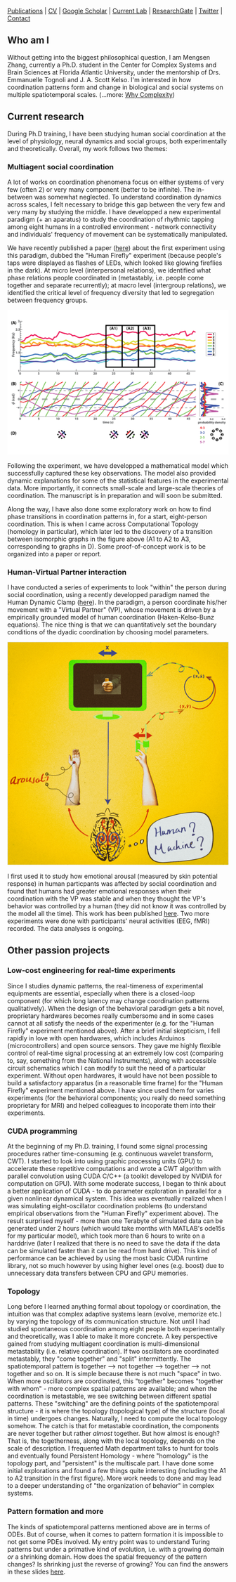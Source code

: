 [Publications](/pubs.md) | [CV](/docs/cv_Mengsen_20180414.pdf) | [Google Scholar](https://scholar.google.com/citations?user=YfVxfjMAAAAJ&hl=en) | [Current Lab](http://www.ccs.fau.edu/hbbl3/) | [ResearchGate](https://www.researchgate.net/profile/Mengsen_Zhang) | [Twitter](https://twitter.com/Mengsen) | [Contact](contact.md)

## Who am I
Without getting into the biggest philosophical question, I am Mengsen Zhang, currently a Ph.D. student in the Center for Complex Systems and Brain Sciences at Florida Atlantic University, under the mentorship of Drs. Emmanuelle Tognoli and J. A. Scott Kelso. I'm interested in how coordination patterns form and change in biological and social systems on multiple spatiotemporal scales. (...more: [Why Complexity](/complexity.md))

## Current research
During Ph.D training, I have been studying human social coordination at the level of physiology, neural dynamics and social groups, both experimentally and theoretically. Overall, my work follows two themes:

### Multiagent social coordination
A lot of works on coordination phenomena focus on either systems of very few (often 2) or very many component (better to be infinite). The in-between was somewhat neglected. To understand coordination dynamics across scales, I felt necessary to bridge this gap between the very few and very many by studying the middle. I have developped a new experimental paradigm (+ an aparatus) to study the coordination of rhythmic tapping among eight humans in a controlled environment - network connectivity and individuals' frequency of movement can be systematically manipulated. 

We have recently published a paper ([here](https://doi.org/10.1371/journal.pone.0193843)) about the first experiment using this paradigm, dubbed the "Human Firefly" experiment (because people's taps were displayed as flashes of LEDs, which looked like glowing fireflies in the dark). At micro level (interpersonal relations), we identified what phase relations people coordinated in (metastably, i.e. people come together and separate recurrently); at macro level (intergroup relations), we identified the critical level of frequency diversity that led to segregation between frequency groups. 

![Phase transition in pairing](/pics/transitionof8.png)

Following the experiment, we have developped a mathematical model which successfully captured these key observations. The model also provided dynamic explanations for some of the statistical features in the experimental data. More importantly, it connects small-scale and large-scale theories of coordination. The manuscript is in preparation and will soon be submitted. 

Along the way, I have also done some exploratory work on how to find phase transitions in coordination patterns in, for a start, eight-person coordination. This is when I came across Computational Topology (homology in particular), which later led to the discovery of a transition between isomorphic graphs in the figure above (A1 to A2 to A3, corresponding to graphs in D). Some proof-of-concept work is to be organized into a paper or report.   

### Human-Virtual Partner interaction

I have conducted a series of experiments to look "within" the person during social coordination, using a recently developped paradigm named the Human Dynamic Clamp ([here](https://doi.org/10.1073/pnas.1407486111)). In the paradigm, a person coordinate his/her movement with a "Virtual Partner" (VP), whose movement is driven by a empirically grounded model of human coordination (Haken-Kelso-Bunz equations). The nice thing is that we can quantitatively set the boundary conditions of the dyadic coordination by choosing model parameters. 

![VPI Emotion](/pics/VPI_SPR_gd.jpg)

I first used it to study how emotional arousal (measured by skin potential response) in human particpants was affected by social coordination and found that humans had greater emotional responses when their coordination with the VP was stable and when they thought the VP's behavior was controlled by a human (they did not know it was controlled by the model all the time). This work has been published [here](https://doi.org/10.1016/j.ijpsycho.2016.04.001). Two more experiments were done with participants' neural activities (EEG, fMRI) recorded. The data analyses is ongoing.  

## Other passion projects
### Low-cost engineering for real-time experiments
Since I studies dynamic patterns, the real-timeness of experimental equipments are essential, especially when there is a closed-loop component (for which long latency may change coordination patterns qualitatively). When the design of the behavioral paradigm gets a bit novel, proprietary hardwares becomes really cumbersome and in some cases cannot at all satisfy the needs of the experimenter (e.g. for the "Human Firefly" experiment mentioned above). After a brief initial skepticism, I fell rapidly in love with open hardwares, which includes Arduinos (microcontrollers) and open source sensors. They gave me highly flexible control of real-time signal processing at an extremely low cost (comparing to, say, something from the National Instruments), along with accessible circuit schematics which I can modify to suit the need of a particular experiment. Without open hardwares, it would have not been possible to build a satisfactory apparatus (in a reasonable time frame) for the "Human Firefly" experiment mentioned above. I have since used them for varies experiments (for the behavioral components; you really do need something proprietary for MRI) and helped colleagues to incoporate them into their experiments. 

### CUDA programming
At the beginning of my Ph.D. training, I found some signal processing procedures rather time-consuming (e.g. continuous wavelet transform, CWT). I started to look into using graphic processing units (GPU) to accelerate these repetitive computations and wrote a CWT algorithm with parallel convolution using CUDA C/C++ (a toolkit developed by NVIDIA for computation on GPU). With some moderate success, I began to think about a better application of CUDA - to do parameter exploration in parallel for a given nonlinear dynamical system. This idea was eventually realized when I was simulating eight-oscillator coordination problems (to understand empirical observations from the "Human Firefly" experiment above). The result surprised myself - more than one Terabyte of simulated data can be generated under 2 hours (which would take months with MATLAB's ode15s for my particular model), which took more than 6 hours to write on a harddrive (later I realized that there is no need to save the data if the data can be simulated faster than it can be read from hard drive). This kind of performance can be achieved by using the most basic CUDA runtime library, not so much however by using higher level ones (e.g. boost) due to unnecessary data transfers between CPU and GPU memories.  

### Topology
Long before I learned anything formal about topology or coordination, the intuition was that complex adaptive systems learn (evolve, memorize etc.) by varying the topology of its communication structure. Not until I had studied spontaneous coordination among eight people both experimentally and theoretically, was I able to make it more concrete. A key perspective gained from studying multiagent coordination is multi-dimensional metastability (i.e. relative coordination). If two oscillators are coordinated metastably, they "come together" and "split" intermittently. The spatiotemporal pattern is together --> not together --> together --> not together and so on. It is simple because there is not much "space" in two. When more oscillators are coordinated, this "together" becomes "together with whom" - more complex spatial patterns are available; and when the coordination is metastable, we see switching between different spatial patterns. These "switching" are the defining points of the spatiotemporal structure - it is where the topology (topological type) of the structure (local in time) undergoes changes. Naturally, I need to compute the local topology somehow. The catch is that for metastable coordination, the components are never together but rather *almost* together. But how almost is enough? That is, the togetherness, along with the local topology, depends on the scale of description. I frequented Math department talks to hunt for tools and eventually found Persistent Homology - where "homology" is the topology part, and "persistent" is the multiscale part. I have done some initial explorations and found a few things quite interesting (including the A1 to A2 transition in the first figure). More work needs to done and may lead to a deeper understanding of "the organization of behavior" in complex systems. 

### Pattern formation and more
The kinds of spatiotemporal patterns mentioned above are in terms of ODEs. But of course, when it comes to pattern formation it is impossible to not get some PDEs involved. My entry point was to understand Turing patterns but under a primative kind of evolution, i.e. with a growing domain *or* a shrinking domain. How does the spatial frequency of the pattern changes? Is shrinking just the reverse of growing? You can find the answers in these slides [here](/presentations/NASC_GrowingDomain_final.pdf). 
